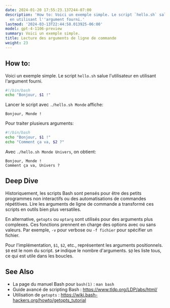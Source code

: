 ```yaml
---
date: 2024-01-20 17:55:23.137244-07:00
description: 'How to: Voici un exemple simple. Le script `hello.sh` salue l''utilisateur
  en utilisant l''argument fourni.'
lastmod: '2024-03-13T22:44:58.013925-06:00'
model: gpt-4-1106-preview
summary: Voici un exemple simple.
title: Lecture des arguments de ligne de commande
weight: 23
---
```


## How to:
Voici un exemple simple. Le script `hello.sh` salue l'utilisateur en utilisant l'argument fourni.

```Bash
#!/bin/bash
echo "Bonjour, $1 !"
```

Lancer le script avec `./hello.sh Monde` affiche:

```
Bonjour, Monde !
```

Pour traiter plusieurs arguments:

```Bash
#!/bin/bash
echo "Bonjour, $1 !"
echo "Comment ça va, $2 ?"
```

Avec `./hello.sh Monde Univers`, on obtient:

```
Bonjour, Monde !
Comment ça va, Univers ?
```

## Deep Dive
Historiquement, les scripts Bash sont pensés pour être des petits programmes non interactifs ou des automatisations de commandes répétitives. Lire les arguments de ligne de commande a transformé ces scripts en outils bien plus versatiles.

En alternative, `getopts` ou `optarg` sont utilisés pour des arguments plus complexes. Ces fonctions prennent en charge des options avec ou sans valeurs. Par exemple, `-v` pour verbose ou `-f fichier` pour spécifier un fichier.

Pour l'implémentation, `$1`, `$2`, etc., représentent les arguments positionnels. `$0` est le nom du script. `$#` indique le nombre d'arguments. `$@` les liste tous, ce qui est utile dans les boucles.

## See Also
- La page du manuel Bash pour `bash(1)` : `man bash`
- Guide avancé de scripting Bash : https://www.tldp.org/LDP/abs/html/
- Utilisation de `getopts` : https://wiki.bash-hackers.org/howto/getopts_tutorial
